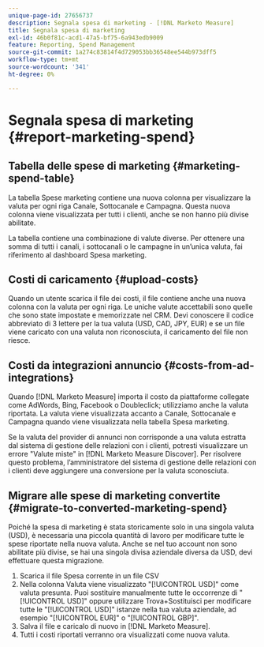 ```yaml
---
unique-page-id: 27656737
description: Segnala spesa di marketing - [!DNL Marketo Measure]
title: Segnala spesa di marketing
exl-id: 46b0f81c-acd1-47a5-bf75-6a943edb9009
feature: Reporting, Spend Management
source-git-commit: 1a274c83814f4d729053bb36548ee544b973dff5
workflow-type: tm+mt
source-wordcount: '341'
ht-degree: 0%

---
```


# Segnala spesa di marketing {#report-marketing-spend}

## Tabella delle spese di marketing {#marketing-spend-table}

La tabella Spese marketing contiene una nuova colonna per visualizzare la valuta per ogni riga Canale, Sottocanale e Campagna. Questa nuova colonna viene visualizzata per tutti i clienti, anche se non hanno più divise abilitate.

La tabella contiene una combinazione di valute diverse. Per ottenere una somma di tutti i canali, i sottocanali o le campagne in un’unica valuta, fai riferimento al dashboard Spesa marketing.

## Costi di caricamento {#upload-costs}

Quando un utente scarica il file dei costi, il file contiene anche una nuova colonna con la valuta per ogni riga. Le uniche valute accettabili sono quelle che sono state impostate e memorizzate nel CRM. Devi conoscere il codice abbreviato di 3 lettere per la tua valuta (USD, CAD, JPY, EUR) e se un file viene caricato con una valuta non riconosciuta, il caricamento del file non riesce.

## Costi da integrazioni annuncio {#costs-from-ad-integrations}

Quando [!DNL Marketo Measure] importa il costo da piattaforme collegate come AdWords, Bing, Facebook o Doubleclick; utilizziamo anche la valuta riportata. La valuta viene visualizzata accanto a Canale, Sottocanale e Campagna quando viene visualizzata nella tabella Spesa marketing.

Se la valuta del provider di annunci non corrisponde a una valuta estratta dal sistema di gestione delle relazioni con i clienti, potresti visualizzare un errore &quot;Valute miste&quot; in [!DNL Marketo Measure Discover]. Per risolvere questo problema, l’amministratore del sistema di gestione delle relazioni con i clienti deve aggiungere una conversione per la valuta sconosciuta.

## Migrare alle spese di marketing convertite {#migrate-to-converted-marketing-spend}

Poiché la spesa di marketing è stata storicamente solo in una singola valuta (USD), è necessaria una piccola quantità di lavoro per modificare tutte le spese riportate nella nuova valuta. Anche se nel tuo account non sono abilitate più divise, se hai una singola divisa aziendale diversa da USD, devi effettuare questa migrazione.

1. Scarica il file Spesa corrente in un file CSV
1. Nella colonna Valuta viene visualizzato &quot;[!UICONTROL USD]&quot; come valuta presunta. Puoi sostituire manualmente tutte le occorrenze di &quot;[!UICONTROL USD]&quot; oppure utilizzare Trova+Sostituisci per modificare tutte le &quot;[!UICONTROL USD]&quot; istanze nella tua valuta aziendale, ad esempio &quot;[!UICONTROL EUR]&quot; o &quot;[!UICONTROL GBP]&quot;.
1. Salva il file e caricalo di nuovo in [!DNL Marketo Measure].
1. Tutti i costi riportati verranno ora visualizzati come nuova valuta.
